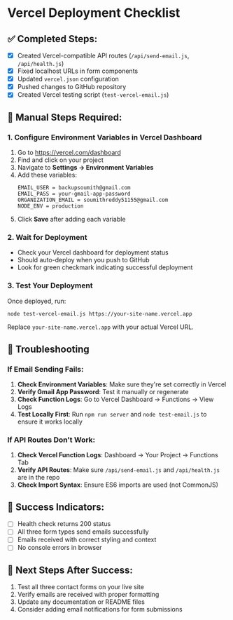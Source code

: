 # Vercel Deployment Checklist

## ✅ Completed Steps:
- [x] Created Vercel-compatible API routes (`/api/send-email.js`, `/api/health.js`)
- [x] Fixed localhost URLs in form components
- [x] Updated `vercel.json` configuration
- [x] Pushed changes to GitHub repository
- [x] Created Vercel testing script (`test-vercel-email.js`)

## 🔄 Manual Steps Required:

### 1. Configure Environment Variables in Vercel Dashboard
1. Go to https://vercel.com/dashboard
2. Find and click on your project
3. Navigate to **Settings → Environment Variables**
4. Add these variables:
   ```
   EMAIL_USER = backupsoumith@gmail.com
   EMAIL_PASS = your-gmail-app-password
   ORGANIZATION_EMAIL = soumithreddy51155@gmail.com
   NODE_ENV = production
   ```
5. Click **Save** after adding each variable

### 2. Wait for Deployment
- Check your Vercel dashboard for deployment status
- Should auto-deploy when you push to GitHub
- Look for green checkmark indicating successful deployment

### 3. Test Your Deployment
Once deployed, run:
```bash
node test-vercel-email.js https://your-site-name.vercel.app
```

Replace `your-site-name.vercel.app` with your actual Vercel URL.

## 🚨 Troubleshooting

### If Email Sending Fails:
1. **Check Environment Variables**: Make sure they're set correctly in Vercel
2. **Verify Gmail App Password**: Test it manually or regenerate
3. **Check Function Logs**: Go to Vercel Dashboard → Functions → View Logs
4. **Test Locally First**: Run `npm run server` and `node test-email.js` to ensure it works locally

### If API Routes Don't Work:
1. **Check Vercel Function Logs**: Dashboard → Your Project → Functions Tab
2. **Verify API Routes**: Make sure `/api/send-email.js` and `/api/health.js` are in the repo
3. **Check Import Syntax**: Ensure ES6 imports are used (not CommonJS)

## 🎯 Success Indicators:
- [ ] Health check returns 200 status
- [ ] All three form types send emails successfully
- [ ] Emails received with correct styling and context
- [ ] No console errors in browser

## 📝 Next Steps After Success:
1. Test all three contact forms on your live site
2. Verify emails are received with proper formatting
3. Update any documentation or README files
4. Consider adding email notifications for form submissions
